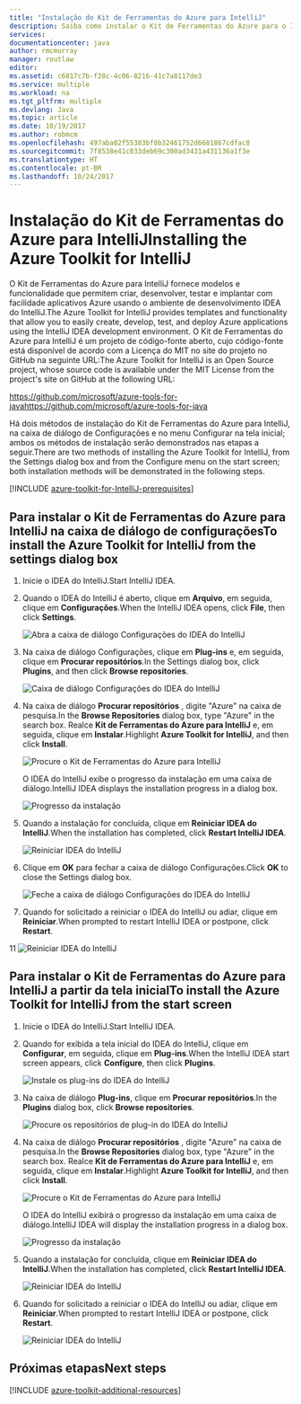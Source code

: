 ```yaml
---
title: "Instalação do Kit de Ferramentas do Azure para IntelliJ"
description: Saiba como instalar o Kit de Ferramentas do Azure para o IDEA do IntelliJ.
services: 
documentationcenter: java
author: rmcmurray
manager: routlaw
editor: 
ms.assetid: c6817c7b-f28c-4c06-8216-41c7a8117de3
ms.service: multiple
ms.workload: na
ms.tgt_pltfrm: multiple
ms.devlang: Java
ms.topic: article
ms.date: 10/19/2017
ms.author: robmcm
ms.openlocfilehash: 497aba02f55383bf0b32461752d6681867cdfac8
ms.sourcegitcommit: 7f8538e41c833deb69c300ad3431a431136a1f3e
ms.translationtype: HT
ms.contentlocale: pt-BR
ms.lasthandoff: 10/24/2017
---
```

# <a name="installing-the-azure-toolkit-for-intellij"></a><span data-ttu-id="dafcc-103">Instalação do Kit de Ferramentas do Azure para IntelliJ</span><span class="sxs-lookup"><span data-stu-id="dafcc-103">Installing the Azure Toolkit for IntelliJ</span></span>
<span data-ttu-id="dafcc-104">O Kit de Ferramentas do Azure para IntelliJ fornece modelos e funcionalidade que permitem criar, desenvolver, testar e implantar com facilidade aplicativos Azure usando o ambiente de desenvolvimento IDEA do IntelliJ.</span><span class="sxs-lookup"><span data-stu-id="dafcc-104">The Azure Toolkit for IntelliJ provides templates and functionality that allow you to easily create, develop, test, and deploy Azure applications using the IntelliJ IDEA development environment.</span></span> <span data-ttu-id="dafcc-105">O Kit de Ferramentas do Azure para IntelliJ é um projeto de código-fonte aberto, cujo código-fonte está disponível de acordo com a Licença do MIT no site do projeto no GitHub na seguinte URL:</span><span class="sxs-lookup"><span data-stu-id="dafcc-105">The Azure Toolkit for IntelliJ is an Open Source project, whose source code is available under the MIT License from the project's site on GitHub at the following URL:</span></span>

<span data-ttu-id="dafcc-106"><https://github.com/microsoft/azure-tools-for-java></span><span class="sxs-lookup"><span data-stu-id="dafcc-106"><https://github.com/microsoft/azure-tools-for-java></span></span>

<span data-ttu-id="dafcc-107">Há dois métodos de instalação do Kit de Ferramentas do Azure para IntelliJ, na caixa de diálogo de Configurações e no menu Configurar na tela inicial; ambos os métodos de instalação serão demonstrados nas etapas a seguir.</span><span class="sxs-lookup"><span data-stu-id="dafcc-107">There are two methods of installing the Azure Toolkit for IntelliJ, from the Settings dialog box and from the Configure menu on the start screen; both installation methods will be demonstrated in the following steps.</span></span>

[!INCLUDE [azure-toolkit-for-IntelliJ-prerequisites](../includes/azure-toolkit-for-intellij-prerequisites.md)]

## <a name="to-install-the-azure-toolkit-for-intellij-from-the-settings-dialog-box"></a><span data-ttu-id="dafcc-108">Para instalar o Kit de Ferramentas do Azure para IntelliJ na caixa de diálogo de configurações</span><span class="sxs-lookup"><span data-stu-id="dafcc-108">To install the Azure Toolkit for IntelliJ from the settings dialog box</span></span>

1. <span data-ttu-id="dafcc-109">Inicie o IDEA do IntelliJ.</span><span class="sxs-lookup"><span data-stu-id="dafcc-109">Start IntelliJ IDEA.</span></span>

1. <span data-ttu-id="dafcc-110">Quando o IDEA do IntelliJ é aberto, clique em **Arquivo**, em seguida, clique em **Configurações**.</span><span class="sxs-lookup"><span data-stu-id="dafcc-110">When the IntelliJ IDEA opens, click **File**, then click **Settings**.</span></span>
   
   ![Abra a caixa de diálogo Configurações do IDEA do IntelliJ][01a]

1. <span data-ttu-id="dafcc-112">Na caixa de diálogo Configurações, clique em **Plug-ins** e, em seguida, clique em **Procurar repositórios**.</span><span class="sxs-lookup"><span data-stu-id="dafcc-112">In the Settings dialog box, click **Plugins**, and then click **Browse repositories**.</span></span>
   
   ![Caixa de diálogo Configurações do IDEA do IntelliJ][02a]

1. <span data-ttu-id="dafcc-114">Na caixa de diálogo **Procurar repositórios** , digite "Azure" na caixa de pesquisa.</span><span class="sxs-lookup"><span data-stu-id="dafcc-114">In the **Browse Repositories** dialog box, type "Azure" in the search box.</span></span> <span data-ttu-id="dafcc-115">Realce **Kit de Ferramentas do Azure para IntelliJ** e, em seguida, clique em **Instalar**.</span><span class="sxs-lookup"><span data-stu-id="dafcc-115">Highlight **Azure Toolkit for IntelliJ**, and then click **Install**.</span></span>
   
   ![Procure o Kit de Ferramentas do Azure para IntelliJ][03]
   
   <span data-ttu-id="dafcc-117">O IDEA do IntelliJ exibe o progresso da instalação em uma caixa de diálogo.</span><span class="sxs-lookup"><span data-stu-id="dafcc-117">IntelliJ IDEA displays the installation progress in a dialog box.</span></span>
   
   ![Progresso da instalação][04]

1. <span data-ttu-id="dafcc-119">Quando a instalação for concluída, clique em **Reiniciar IDEA do IntelliJ**.</span><span class="sxs-lookup"><span data-stu-id="dafcc-119">When the installation has completed, click **Restart IntelliJ IDEA**.</span></span>
   
   ![Reiniciar IDEA do IntelliJ][05]

1. <span data-ttu-id="dafcc-121">Clique em **OK** para fechar a caixa de diálogo Configurações.</span><span class="sxs-lookup"><span data-stu-id="dafcc-121">Click **OK** to close the Settings dialog box.</span></span>
   
   ![Feche a caixa de diálogo Configurações do IDEA do IntelliJ][06]

1. <span data-ttu-id="dafcc-123">Quando for solicitado a reiniciar o IDEA do IntelliJ ou adiar, clique em **Reiniciar**.</span><span class="sxs-lookup"><span data-stu-id="dafcc-123">When prompted to restart IntelliJ IDEA or postpone, click **Restart**.</span></span>
   
<span data-ttu-id="dafcc-124">1</span><span class="sxs-lookup"><span data-stu-id="dafcc-124">1</span></span>   ![Reiniciar IDEA do IntelliJ][07]

## <a name="to-install-the-azure-toolkit-for-intellij-from-the-start-screen"></a><span data-ttu-id="dafcc-126">Para instalar o Kit de Ferramentas do Azure para IntelliJ a partir da tela inicial</span><span class="sxs-lookup"><span data-stu-id="dafcc-126">To install the Azure Toolkit for IntelliJ from the start screen</span></span>

1. <span data-ttu-id="dafcc-127">Inicie o IDEA do IntelliJ.</span><span class="sxs-lookup"><span data-stu-id="dafcc-127">Start IntelliJ IDEA.</span></span>

1. <span data-ttu-id="dafcc-128">Quando for exibida a tela inicial do IDEA do IntelliJ, clique em **Configurar**, em seguida, clique em **Plug-ins**.</span><span class="sxs-lookup"><span data-stu-id="dafcc-128">When the IntelliJ IDEA start screen appears, click **Configure**, then click **Plugins**.</span></span>
   
   ![Instale os plug-ins do IDEA do IntelliJ][01b]

1. <span data-ttu-id="dafcc-130">Na caixa de diálogo **Plug-ins**, clique em **Procurar repositórios**.</span><span class="sxs-lookup"><span data-stu-id="dafcc-130">In the **Plugins** dialog box, click **Browse repositories**.</span></span>
   
   ![Procure os repositórios de plug-in do IDEA do IntelliJ][02b]

1. <span data-ttu-id="dafcc-132">Na caixa de diálogo **Procurar repositórios** , digite "Azure" na caixa de pesquisa.</span><span class="sxs-lookup"><span data-stu-id="dafcc-132">In the **Browse Repositories** dialog box, type "Azure" in the search box.</span></span> <span data-ttu-id="dafcc-133">Realce **Kit de Ferramentas do Azure para IntelliJ** e, em seguida, clique em **Instalar**.</span><span class="sxs-lookup"><span data-stu-id="dafcc-133">Highlight **Azure Toolkit for IntelliJ**, and then click **Install**.</span></span>
   
   ![Procure o Kit de Ferramentas do Azure para IntelliJ][03]
   
   <span data-ttu-id="dafcc-135">O IDEA do IntelliJ exibirá o progresso da instalação em uma caixa de diálogo.</span><span class="sxs-lookup"><span data-stu-id="dafcc-135">IntelliJ IDEA will display the installation progress in a dialog box.</span></span>
   
   ![Progresso da instalação][04]

1. <span data-ttu-id="dafcc-137">Quando a instalação for concluída, clique em **Reiniciar IDEA do IntelliJ**.</span><span class="sxs-lookup"><span data-stu-id="dafcc-137">When the installation has completed, click **Restart IntelliJ IDEA**.</span></span>
   
   ![Reiniciar IDEA do IntelliJ][05]

1. <span data-ttu-id="dafcc-139">Quando for solicitado a reiniciar o IDEA do IntelliJ ou adiar, clique em **Reiniciar**.</span><span class="sxs-lookup"><span data-stu-id="dafcc-139">When prompted to restart IntelliJ IDEA or postpone, click **Restart**.</span></span>
   
   ![Reiniciar IDEA do IntelliJ][07]

## <a name="next-steps"></a><span data-ttu-id="dafcc-141">Próximas etapas</span><span class="sxs-lookup"><span data-stu-id="dafcc-141">Next steps</span></span>

[!INCLUDE [azure-toolkit-additional-resources](../includes/azure-toolkit-additional-resources.md)]

<!-- URL List -->

<!-- IMG List -->

[01a]: media/azure-toolkit-for-intellij-installation/01-intellij-file-settings.png
[01b]: media/azure-toolkit-for-intellij-installation/01-intellij-configure-dropdown.png
[02a]: media/azure-toolkit-for-intellij-installation/02-intellij-settings-dialog.png
[02b]: media/azure-toolkit-for-intellij-installation/02-intellij-plugins-dialog.png
[03]: media/azure-toolkit-for-intellij-installation/03-intellij-browse-repositories.png
[04]: media/azure-toolkit-for-intellij-installation/04-install-progress.png
[05]: media/azure-toolkit-for-intellij-installation/05-restart-intellij.png
[06]: media/azure-toolkit-for-intellij-installation/06-intellij-settings-dialog.png
[07]: media/azure-toolkit-for-intellij-installation/07-restart-intellij.png
